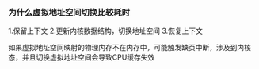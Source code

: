 ### 为什么虚拟地址空间切换比较耗时

1.保留上下文
2.更新内核数据结构，切换地址空间
3.恢复上下文

如果虚拟地址空间映射的物理内存不在内存中，可能触发缺页中断，涉及到内核态，并且切换虚拟地址空间会导致CPU缓存失效
